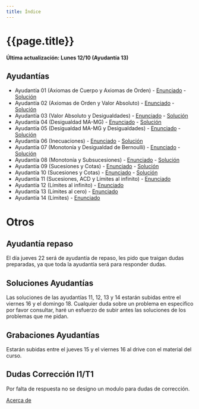```yaml
---
title: Índice
---
```


# {{page.title}}

**Última actualización: Lunes 12/10 (Ayudantía 13)**

## Ayudantías

- Ayudantía 01 (Axiomas de Cuerpo y Axiomas de Orden) - [Enunciado](pdfs/Enunciados/Enunciado01.pdf) - [Solución](pdfs/Soluciones/Solucion01.pdf)
- Ayudantía 02 (Axiomas de Orden y Valor Absoluto) - [Enunciado](pdfs/Enunciados/Enunciado02.pdf) - [Solución](pdfs/Soluciones/Solucion02.pdf)
- Ayudantía 03 (Valor Absoluto y Desigualdades) - [Enunciado](pdfs/Enunciados/Enunciado03.pdf) - [Solución](pdfs/Soluciones/Solucion03.pdf)
- Ayudantía 04 (Desigualdad MA-MG) - [Enunciado](pdfs/Enunciados/Enunciado04.pdf) - [Solución](pdfs/Soluciones/Solucion04.pdf)
- Ayudantía 05 (Desigualdad MA-MG y Desigualdades) - [Enunciado](pdfs/Enunciados/Enunciado05.pdf) - [Solución](pdfs/Soluciones/Solucion05.pdf)
- Ayudantía 06 (Inecuaciones) - [Enunciado](pdfs/Enunciados/Enunciado06.pdf) - [Solución](pdfs/Soluciones/Solucion06.pdf)
- Ayudantía 07 (Monotonía y Desigualdad de Bernoulli) - [Enunciado](pdfs/Enunciados/Enunciado07.pdf) - [Solución](pdfs/Soluciones/Solucion07.pdf)
- Ayudantía 08 (Monotonía y Subsucesiones) - [Enunciado](pdfs/Enunciados/Enunciado08.pdf) - [Solución](pdfs/Soluciones/Solucion08.pdf)
- Ayudantía 09 (Sucesiones y Cotas) - [Enunciado](pdfs/Enunciados/Enunciado09.pdf) - [Solución](pdfs/Soluciones/Solucion09.pdf)
- Ayudantía 10 (Sucesiones y Cotas) - [Enunciado](pdfs/Enunciados/Enunciado10.pdf) - [Solución](pdfs/Soluciones/Solucion10.pdf)
- Ayudantía 11 (Sucesiones, ACD y Límites al infinito) - [Enunciado](pdfs/Enunciados/Enunciado11.pdf)<!--  - [Solución](pdfs/Soluciones/Solucion11.pdf) -->
- Ayudantía 12 (Límites al infinito) - [Enunciado](pdfs/Enunciados/Enunciado12.pdf)<!--  - [Solución](pdfs/Soluciones/Solucion12.pdf) -->
- Ayudantía 13 (Límites al cero) - [Enunciado](pdfs/Enunciados/Enunciado13.pdf)<!--  - [Solución](pdfs/Soluciones/Solucion13.pdf) -->
- Ayudantía 14 (Límites) - [Enunciado](pdfs/Enunciados/Enunciado14.pdf)<!--  - [Solución](pdfs/Soluciones/Solucion14.pdf) -->


# Otros
## Ayudantía repaso
El día jueves 22 será de ayudantía de repaso, les pido que traigan dudas preparadas, ya que toda la ayudantía será para responder dudas.

## Soluciones Ayudantías
Las soluciones de las ayudantías 11, 12, 13 y 14 estarán subidas entre el viernes 16 y el domingo 18. Cualquier duda sobre un problema en especifico por favor consultar, haré un esfuerzo de subir antes las soluciones de los problemas que me pidan.

## Grabaciones Ayudantías
Estarán subidas entre el jueves 15 y el viernes 16 al drive con el material del curso.

## Dudas Corrección I1/T1
Por falta de respuesta no se designo un modulo para dudas de corrección.


[Acerca de](about)
